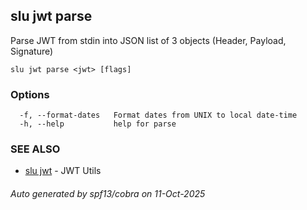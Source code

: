 ## slu jwt parse

Parse JWT from stdin into JSON list of 3 objects (Header, Payload, Signature)

```
slu jwt parse <jwt> [flags]
```

### Options

```
  -f, --format-dates   Format dates from UNIX to local date-time
  -h, --help           help for parse
```

### SEE ALSO

* [slu jwt](slu_jwt.md)	 - JWT Utils

###### Auto generated by spf13/cobra on 11-Oct-2025
